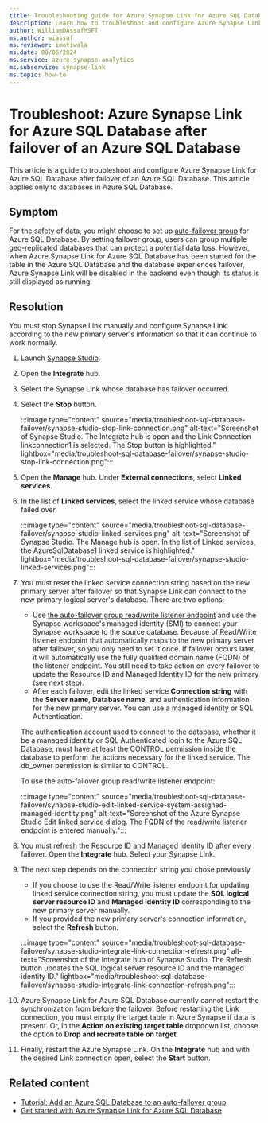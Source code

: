 ```yaml
---
title: Troubleshooting guide for Azure Synapse Link for Azure SQL Database after failover of an Azure SQL Database.
description: Learn how to troubleshoot and configure Azure Synapse Link for Azure SQL Database after failover of an Azure SQL Database.
author: WilliamDAssafMSFT
ms.author: wiassaf
ms.reviewer: imotiwala
ms.date: 08/06/2024
ms.service: azure-synapse-analytics
ms.subservice: synapse-link
ms.topic: how-to
---
```


# Troubleshoot: Azure Synapse Link for Azure SQL Database after failover of an Azure SQL Database

This article is a guide to troubleshoot and configure Azure Synapse Link for Azure SQL Database after failover of an Azure SQL Database. This article applies only to databases in Azure SQL Database. 

## Symptom

For the safety of data, you might choose to set up [auto-failover group](/azure/azure-sql/database/failover-group-add-single-database-tutorial) for Azure SQL Database. By setting failover group, users can group multiple geo-replicated databases that can protect a potential data loss. However, when Azure Synapse Link for Azure SQL Database has been started for the table in the Azure SQL Database and the database experiences failover, Azure Synapse Link will be disabled in the backend even though its status is still displayed as running. 

## Resolution

You must stop Synapse Link manually and configure Synapse Link according to the new primary server's information so that it can continue to work normally.  

1. Launch [Synapse Studio](https://web.azuresynapse.net).
1. Open the **Integrate** hub.
1. Select the Synapse Link whose database has failover occurred.
1. Select the **Stop** button.

    :::image type="content" source="media/troubleshoot-sql-database-failover/synapse-studio-stop-link-connection.png" alt-text="Screenshot of Synapse Studio. The Integrate hub is open and the Link Connection linkconnection1 is selected. The Stop button is highlighted." lightbox="media/troubleshoot-sql-database-failover/synapse-studio-stop-link-connection.png":::

1. Open the **Manage** hub. Under **External connections**, select **Linked services**.
1. In the list of **Linked services**, select the linked service whose database failed over.

    :::image type="content" source="media/troubleshoot-sql-database-failover/synapse-studio-linked-services.png" alt-text="Screenshot of Synapse Studio. The Manage hub is open. In the list of Linked services, the AzureSqlDatabase1 linked service is highlighted." lightbox="media/troubleshoot-sql-database-failover/synapse-studio-linked-services.png":::

1. You must reset the linked service connection string based on the new primary server after failover so that Synapse Link can connect to the new primary logical server's database. There are two options:
    * Use [the auto-failover group read/write listener endpoint](/azure/azure-sql/database/auto-failover-group-configure-sql-db#locate-listener-endpoint) and use the Synapse workspace's managed identity (SMI) to connect your Synapse workspace to the source database. Because of Read/Write listener endpoint that automatically maps to the new primary server after failover, so you only need to set it once. If failover occurs later, it will automatically use the fully qualified domain name (FQDN) of the listener endpoint. You still need to take action on every failover to update the Resource ID and Managed Identity ID for the new primary (see next step).
    * After each failover, edit the linked service **Connection string** with the **Server name**, **Database name**, and authentication information for the new primary server. You can use a managed identity or SQL Authentication. 

    The authentication account used to connect to the database, whether it be a managed identity or SQL Authenticated login to the Azure SQL Database, must have at least the CONTROL permission inside the database to perform the actions necessary for the linked service. The db_owner permission is similar to CONTROL.

    To use the auto-failover group read/write listener endpoint:

    :::image type="content" source="media/troubleshoot-sql-database-failover/synapse-studio-edit-linked-service-system-assigned-managed-identity.png" alt-text="Screenshot of the Azure Synapse Studio Edit linked service dialog. The FQDN of the read/write listener endpoint is entered manually.":::

1. You must refresh the Resource ID and Managed Identity ID after every failover. Open the **Integrate** hub. Select your Synapse Link.
1. The next step depends on the connection string you chose previously.
    - If you choose to use the Read/Write listener endpoint for updating linked service connection string, you must update the **SQL logical server resource ID** and **Managed identity ID** corresponding to the new primary server manually. 
    - If you provided the new primary server's connection information, select the **Refresh** button.
    
    :::image type="content" source="media/troubleshoot-sql-database-failover/synapse-studio-integrate-link-connection-refresh.png" alt-text="Screenshot of the Integrate hub of Synapse Studio. The Refresh button updates the SQL logical server resource ID and the managed identity ID." lightbox="media/troubleshoot-sql-database-failover/synapse-studio-integrate-link-connection-refresh.png":::

1. Azure Synapse Link for Azure SQL Database currently cannot restart the synchronization from before the failover. Before restarting the Link connection, you must empty the target table in Azure Synapse if data is present. Or, in the **Action on existing target table** dropdown list, choose the option to **Drop and recreate table on target**.

1. Finally, restart the Azure Synapse Link. On the **Integrate** hub and with the desired Link connection open, select the **Start** button.

## Related content

- [Tutorial: Add an Azure SQL Database to an auto-failover group](/azure/azure-sql/database/failover-group-add-single-database-tutorial)
- [Get started with Azure Synapse Link for Azure SQL Database](../connect-synapse-link-sql-database.md)
